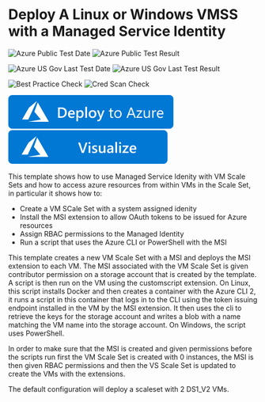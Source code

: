 # Deploy A Linux or Windows VMSS with a Managed Service Identity

![Azure Public Test Date](https://azurequickstartsservice.blob.core.windows.net/badges/201-vmss-msi/PublicLastTestDate.svg)
![Azure Public Test Result](https://azurequickstartsservice.blob.core.windows.net/badges/201-vmss-msi/PublicDeployment.svg)

![Azure US Gov Last Test Date](https://azurequickstartsservice.blob.core.windows.net/badges/201-vmss-msi/FairfaxLastTestDate.svg)
![Azure US Gov Last Test Result](https://azurequickstartsservice.blob.core.windows.net/badges/201-vmss-msi/FairfaxDeployment.svg)

![Best Practice Check](https://azurequickstartsservice.blob.core.windows.net/badges/201-vmss-msi/BestPracticeResult.svg)
![Cred Scan Check](https://azurequickstartsservice.blob.core.windows.net/badges/201-vmss-msi/CredScanResult.svg)

[![Deploy To Azure](https://raw.githubusercontent.com/Azure/azure-quickstart-templates/master/1-CONTRIBUTION-GUIDE/images/deploytoazure.svg?sanitize=true)]("https://portal.azure.com/#create/Microsoft.Template/uri/https%3A%2F%2Fraw.githubusercontent.com%2FAzure%2Fazure-quickstart-templates%2Fmaster%2F201-vmss-msi%2Fazuredeploy.json")
[![Visualize](https://raw.githubusercontent.com/Azure/azure-quickstart-templates/master/1-CONTRIBUTION-GUIDE/images/visualizebutton.svg?sanitize=true)]("http://armviz.io/#/?load=https%3A%2F%2Fraw.githubusercontent.com%2FAzure%2Fazure-quickstart-templates%2Fmaster%2F201-vmss-msi%2Fazuredeploy.json")

This template shows how to use Managed Service Idenity with VM Scale Sets and
how to access azure resources from within VMs in the Scale Set, in particular it
shows how to:

- Create a VM SCale Set with a system assigned idenity
- Install the MSI extension to allow OAuth tokens to be issued for Azure
  resources
- Assign RBAC permissions to the Managed Identity
- Run a script that uses the Azure CLI or PowerShell with the MSI

This template creates a new VM Scale Set with a MSI and deploys the MSI
extension to each VM. The MSI associated with the VM Scale Set is given
contributor permission on a storage account that is created by the template. A
script is then run on the VM using the customscript extension. On Linux, this
script installs Docker and then creates a container with the Azure CLI 2, it
runs a script in this container that logs in to the CLI using the token issuing
endpoint installed in the VM by the MSI extension. It then uses the cli to
retrieve the keys for the storage account and writes a blob with a name matching
the VM name into the storage account. On Windows, the script uses PowerShell.

In order to make sure that the MSI is created and given permissions before the
scripts run first the VM Scale Set is created with 0 instances, the MSI is then
given RBAC permissions and then the VS Scale Set is updated to create the VMs
with the extensions.

The default configuration will deploy a scaleset with 2 DS1_V2 VMs.
